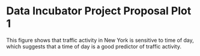 # Data Incubator Project Proposal Plot 1

This figure shows that traffic activity in New York is sensitive to time of day, which suggests that a time of day is a good predictor of traffic activity.

